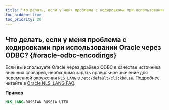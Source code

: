 ```yaml
---
title: Что делать, если у меня проблема с кодировками при использовании Oracle через ODBC?
toc_hidden: true
toc_priority: 20
---
```


## Что делать, если у меня проблема с кодировками при использовании Oracle через ODBC? {#oracle-odbc-encodings}

Если вы используете Oracle через драйвер ODBC в качестве источника внешних словарей, необходимо задать правильное значение для переменной окружения `NLS_LANG` в `/etc/default/clickhouse`. Подробнее читайте в [Oracle NLS_LANG FAQ](https://www.oracle.com/technetwork/products/globalization/nls-lang-099431.html).

**Пример**

``` sql
NLS_LANG=RUSSIAN_RUSSIA.UTF8
```